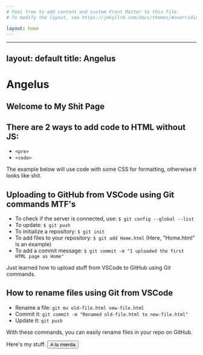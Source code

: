 ```yaml
---
# Feel free to add content and custom Front Matter to this file.
# To modify the layout, see https://jekyllrb.com/docs/themes/#overriding-theme-defaults

layout: home
---
```


---
layout: default
title: Angelus
---

# Angelus
## Welcome to My Shit Page

<div class="git_container"></div>

## There are 2 ways to add code to HTML without JS:

- `<pre>`
- `<code>`

The example below will use code with some CSS for formatting, otherwise it looks like shit.

## Uploading to GitHub from VSCode using Git commands MTF's

- To check if the server is connected, use: `$ git config --global --list`
- To update: `$ git push`
- To initialize a repository: `$ git init`
- To add files to your repository: `$ git add Home.html` (Here, "Home.html" is an example)
- To add a commit message: `$ git commit -m "I uploaded the first HTML page as Home"`

Just learned how to upload stuff from VSCode to GitHub using Git commands.

## How to rename files using Git from VSCode

- Rename a file: `git mv old-file.html new-file.html`
- Commit it: `git commit -m "Renamed old-file.html to new-file.html"`
- Update it: `git push`

With these commands, you can easily rename files in your repo on GitHub.

Here's my stuff.
<button id="btndemierda">A la mierda</button>
